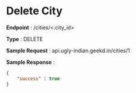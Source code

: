 # Delete City
**Endpoint** : /cities/<:city_id>

**Type**	 : DELETE

**Sample Request** : api.ugly-indian.geekd.in/cities/1

**Sample Response** :
```json
{
	"success" : true
}
```